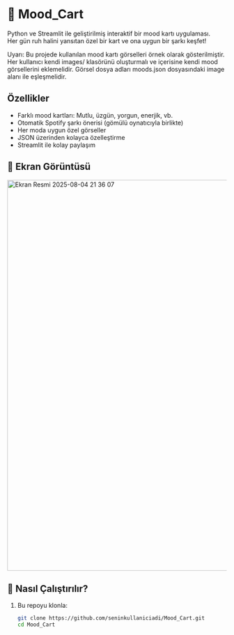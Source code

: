 # 🎴 Mood_Cart

Python ve Streamlit ile geliştirilmiş interaktif bir mood kartı uygulaması.  
Her gün ruh halini yansıtan özel bir kart ve ona uygun bir şarkı keşfet!

Uyarı: Bu projede kullanılan mood kartı görselleri örnek olarak gösterilmiştir.
Her kullanıcı kendi images/ klasörünü oluşturmalı ve içerisine kendi mood görsellerini eklemelidir.
Görsel dosya adları moods.json dosyasındaki image alanı ile eşleşmelidir.

##  Özellikler

- Farklı mood kartları: Mutlu, üzgün, yorgun, enerjik, vb.
- Otomatik Spotify şarkı önerisi (gömülü oynatıcıyla birlikte)
- Her moda uygun özel görseller
- JSON üzerinden kolayca özelleştirme
- Streamlit ile kolay paylaşım

## 📸 Ekran Görüntüsü
<img width="797" height="898" alt="Ekran Resmi 2025-08-04 21 36 07" src="https://github.com/user-attachments/assets/477ddcc5-25af-4374-89c3-75133e93fbd4" />

## 🚀 Nasıl Çalıştırılır?

1. Bu repoyu klonla:
   ```bash
   git clone https://github.com/seninkullaniciadi/Mood_Cart.git
   cd Mood_Cart
